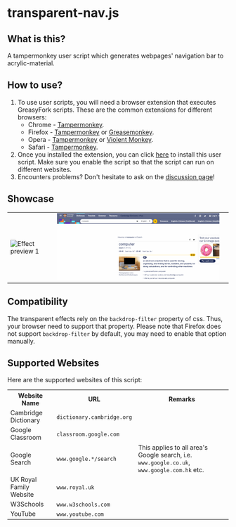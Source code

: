 # transparent-nav.js

## What is this?
A tampermonkey user script which generates webpages' navigation bar to acrylic-material.

## How to use?
1. To use user scripts, you will need a browser extension that executes GreasyFork scripts. These are the common extensions for different browsers:
	* Chrome - [Tampermonkey](https://tampermonkey.net/?ext=dhdg&browser=chrome).
    * Firefox - [Tampermonkey](https://tampermonkey.net/?ext=dhdg&browser=firefox) or [Greasemonkey](https://addons.mozilla.org/en-US/firefox/addon/greasemonkey/).
	* Opera - [Tampermonkey](https://tampermonkey.net/?ext=dhdg&browser=opera) or [Violent Monkey](https://addons.opera.com/en/extensions/details/violent-monkey/).
	* Safari - [Tampermonkey](https://tampermonkey.net/?ext=dhdg&browser=safari).
2. Once you installed the extension, you can click [here](https://greasyfork.org/en/scripts/425364-transparent-navigation-bar) to install this user script. Make sure you enable the script so that the script can run on different websites.
3. Encounters problems? Don't hesitate to ask on the [discussion page](https://github.com/ShingZhanho/transparent-nav.js/discussions)!

## Showcase
<table>
	<tr>
		<td><img src="docs/trans-nav-readme-showcase-01.gif" alt="Effect preview 1"/><td>
		<td><img src="docs/trans-nav-readme-showcase-02.gif" alt="Effect preview 2"/><td>
	</tr>
</table>

## Compatibility
The transparent effects rely on the `backdrop-filter` property of css. Thus, your browser need to support that property. Please note that Firefox does not support `backdrop-filter` by default, you may need to enable that option manually.

## Supported Websites
Here are the supported websites of this script:
<br/>
<table>
<tr><th>Website Name</th><th>URL</th><th>Remarks</th></tr>

<tr><td>Cambridge Dictionary</td><td><code>dictionary.cambridge.org</code></td><td></td></tr>

<tr><td>Google Classroom</td><td><code>classroom.google.com</code></td><td></td></tr>

<tr><td>Google Search</td><td><code>www.google.*/search</code></td><td>This applies to all area's Google search, i.e. <code>www.google.co.uk</code>, <code>www.google.com.hk</code> etc.</td></tr>

<tr><td>UK Royal Family Website</td><td><code>www.royal.uk</code></td><td></td></tr>

<tr><td>W3Schools</td><td><code>www.w3schools.com</code></td><td></td></tr>

<tr><td>YouTube</td><td><code>www.youtube.com</code></td><td></td></tr>
</table>